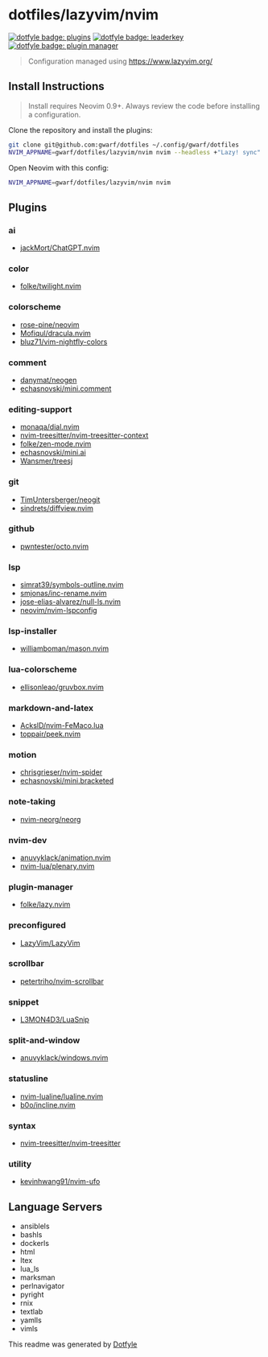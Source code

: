 # dotfiles/lazyvim/nvim

<a href="https://dotfyle.com/gwarf/dotfiles-home-privatedotconfig-nvim"><img src="https://dotfyle.com/gwarf/dotfiles-home-privatedotconfig-nvim/badges/plugins?style=flat" alt="dotfyle badge: plugins" /></a>
<a href="https://dotfyle.com/gwarf/dotfiles-home-privatedotconfig-nvim"><img src="https://dotfyle.com/gwarf/dotfiles-home-privatedotconfig-nvim/badges/leaderkey?style=flat" alt="dotfyle badge: leaderkey" /></a>
<a href="https://dotfyle.com/gwarf/dotfiles-home-privatedotconfig-nvim"><img src="https://dotfyle.com/gwarf/dotfiles-home-privatedotconfig-nvim/badges/plugin-manager?style=flat" alt="dotfyle badge: plugin manager" /></a>

> Configuration managed using https://www.lazyvim.org/

## Install Instructions

> Install requires Neovim 0.9+. Always review the code before installing a configuration.

Clone the repository and install the plugins:

```sh
git clone git@github.com:gwarf/dotfiles ~/.config/gwarf/dotfiles
NVIM_APPNAME=gwarf/dotfiles/lazyvim/nvim nvim --headless +"Lazy! sync" +qa
```

Open Neovim with this config:

```sh
NVIM_APPNAME=gwarf/dotfiles/lazyvim/nvim nvim
```

## Plugins

### ai

- [jackMort/ChatGPT.nvim](https://dotfyle.com/plugins/jackMort/ChatGPT.nvim)

### color

- [folke/twilight.nvim](https://dotfyle.com/plugins/folke/twilight.nvim)

### colorscheme

- [rose-pine/neovim](https://dotfyle.com/plugins/rose-pine/neovim)
- [Mofiqul/dracula.nvim](https://dotfyle.com/plugins/Mofiqul/dracula.nvim)
- [bluz71/vim-nightfly-colors](https://dotfyle.com/plugins/bluz71/vim-nightfly-colors)

### comment

- [danymat/neogen](https://dotfyle.com/plugins/danymat/neogen)
- [echasnovski/mini.comment](https://dotfyle.com/plugins/echasnovski/mini.comment)

### editing-support

- [monaqa/dial.nvim](https://dotfyle.com/plugins/monaqa/dial.nvim)
- [nvim-treesitter/nvim-treesitter-context](https://dotfyle.com/plugins/nvim-treesitter/nvim-treesitter-context)
- [folke/zen-mode.nvim](https://dotfyle.com/plugins/folke/zen-mode.nvim)
- [echasnovski/mini.ai](https://dotfyle.com/plugins/echasnovski/mini.ai)
- [Wansmer/treesj](https://dotfyle.com/plugins/Wansmer/treesj)

### git

- [TimUntersberger/neogit](https://dotfyle.com/plugins/TimUntersberger/neogit)
- [sindrets/diffview.nvim](https://dotfyle.com/plugins/sindrets/diffview.nvim)

### github

- [pwntester/octo.nvim](https://dotfyle.com/plugins/pwntester/octo.nvim)

### lsp

- [simrat39/symbols-outline.nvim](https://dotfyle.com/plugins/simrat39/symbols-outline.nvim)
- [smjonas/inc-rename.nvim](https://dotfyle.com/plugins/smjonas/inc-rename.nvim)
- [jose-elias-alvarez/null-ls.nvim](https://dotfyle.com/plugins/jose-elias-alvarez/null-ls.nvim)
- [neovim/nvim-lspconfig](https://dotfyle.com/plugins/neovim/nvim-lspconfig)

### lsp-installer

- [williamboman/mason.nvim](https://dotfyle.com/plugins/williamboman/mason.nvim)

### lua-colorscheme

- [ellisonleao/gruvbox.nvim](https://dotfyle.com/plugins/ellisonleao/gruvbox.nvim)

### markdown-and-latex

- [AckslD/nvim-FeMaco.lua](https://dotfyle.com/plugins/AckslD/nvim-FeMaco.lua)
- [toppair/peek.nvim](https://dotfyle.com/plugins/toppair/peek.nvim)

### motion

- [chrisgrieser/nvim-spider](https://dotfyle.com/plugins/chrisgrieser/nvim-spider)
- [echasnovski/mini.bracketed](https://dotfyle.com/plugins/echasnovski/mini.bracketed)

### note-taking

- [nvim-neorg/neorg](https://dotfyle.com/plugins/nvim-neorg/neorg)

### nvim-dev

- [anuvyklack/animation.nvim](https://dotfyle.com/plugins/anuvyklack/animation.nvim)
- [nvim-lua/plenary.nvim](https://dotfyle.com/plugins/nvim-lua/plenary.nvim)

### plugin-manager

- [folke/lazy.nvim](https://dotfyle.com/plugins/folke/lazy.nvim)

### preconfigured

- [LazyVim/LazyVim](https://dotfyle.com/plugins/LazyVim/LazyVim)

### scrollbar

- [petertriho/nvim-scrollbar](https://dotfyle.com/plugins/petertriho/nvim-scrollbar)

### snippet

- [L3MON4D3/LuaSnip](https://dotfyle.com/plugins/L3MON4D3/LuaSnip)

### split-and-window

- [anuvyklack/windows.nvim](https://dotfyle.com/plugins/anuvyklack/windows.nvim)

### statusline

- [nvim-lualine/lualine.nvim](https://dotfyle.com/plugins/nvim-lualine/lualine.nvim)
- [b0o/incline.nvim](https://dotfyle.com/plugins/b0o/incline.nvim)

### syntax

- [nvim-treesitter/nvim-treesitter](https://dotfyle.com/plugins/nvim-treesitter/nvim-treesitter)

### utility

- [kevinhwang91/nvim-ufo](https://dotfyle.com/plugins/kevinhwang91/nvim-ufo)

## Language Servers

- ansiblels
- bashls
- dockerls
- html
- ltex
- lua_ls
- marksman
- perlnavigator
- pyright
- rnix
- textlab
- yamlls
- vimls

This readme was generated by [Dotfyle](https://dotfyle.com)
